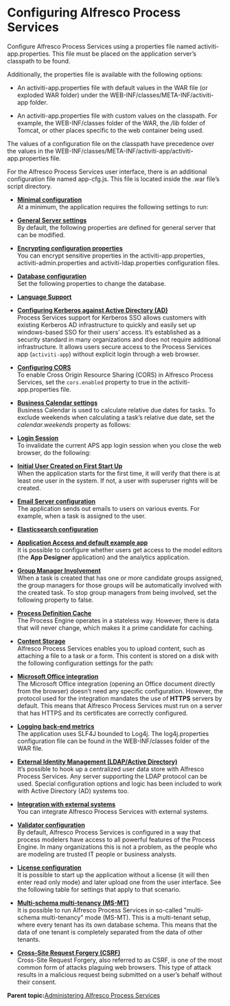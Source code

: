 # Configuring Alfresco Process Services

Configure Alfresco Process Services using a properties file named activiti-app.properties. This file must be placed on the application server’s classpath to be found.

Additionally, the properties file is available with the following options:

-   An activiti-app.properties file with default values in the WAR file \(or exploded WAR folder\) under the WEB-INF/classes/META-INF/activiti-app folder.

-   An activiti-app.properties file with custom values on the classpath. For example, the WEB-INF/classes folder of the WAR, the */lib* folder of Tomcat, or other places specific to the web container being used.


The values of a configuration file on the classpath have precedence over the values in the WEB-INF/classes/META-INF/activiti-app/activiti-app.properties file.

For the Alfresco Process Services user interface, there is an additional configuration file named app-cfg.js. This file is located inside the .war file’s script directory.

-   **[Minimal configuration](../topics/minimal_configuration.md)**  
 At a minimum, the application requires the following settings to run:
-   **[General Server settings](../topics/general_server_settings.md)**  
 By default, the following properties are defined for general server that can be modified.
-   **[Encrypting configuration properties](../tasks/ps-encryption-process-flow.md)**  
You can encrypt sensitive properties in the activiti-app.properties, activiti-admin.properties and activiti-ldap.properties configuration files.
-   **[Database configuration](../topics/databaseConfiguration.md)**  
Set the following properties to change the database.
-   **[Language Support](../topics/ps-language-support.md)**  

-   **[Configuring Kerberos against Active Directory \(AD\)](../tasks/ps-auth-kerberos-ADconfig.md)**  
Process Services support for Kerberos SSO allows customers with existing Kerberos AD infrastructure to quickly and easily set up windows-based SSO for their users’ access. It’s established as a security standard in many organizations and does not require additional infrastructure. It allows users secure access to the Process Services app \(`activiti-app`\) without explicit login through a web browser.
-   **[Configuring CORS](../topics/enabling-cors.md)**  
To enable Cross Origin Resource Sharing \(CORS\) in Alfresco Process Services, set the `cors.enabled` property to true in the activiti-app.properties file.
-   **[Business Calendar settings](../topics/business_calendar_settings.md)**  
Business Calendar is used to calculate relative due dates for tasks. To exclude weekends when calculating a task’s relative due date, set the *calendar.weekends* property as follows:
-   **[Login Session](../topics/login_session.md)**  
To invalidate the current APS app login session when you close the web browser, do the following:
-   **[Initial User Created on First Start Up](../topics/initial_user_created_on_first_start_up.md)**  
When the application starts for the first time, it will verify that there is at least one user in the system. If not, a user with superuser rights will be created.
-   **[Email Server configuration](../topics/emailServerConfiguration.md)**  
 The application sends out emails to users on various events. For example, when a task is assigned to the user.
-   **[Elasticsearch configuration](../topics/elasticsearch_configuration.md)**  

-   **[Application Access and default example app](../topics/application_access_and_default_example_app.md)**  
It is possible to configure whether users get access to the model editors \(the **App Designer** application\) and the analytics application.
-   **[Group Manager Involvement](../topics/group_manager_involvement.md)**  
When a task is created that has one or more candidate groups assigned, the group managers for those groups will be automatically involved with the created task. To stop group managers from being involved, set the following property to false.
-   **[Process Definition Cache](../topics/process_definition_cache.md)**  
The Process Engine operates in a stateless way. However, there is data that will never change, which makes it a prime candidate for caching.
-   **[Content Storage](../topics/contentStorageConfig.md)**  
Alfresco Process Services enables you to upload content, such as attaching a file to a task or a form. This content is stored on a disk with the following configuration settings for the path:
-   **[Microsoft Office integration](../topics/microsoft_office_integration.md)**  
The Microsoft Office integration \(opening an Office document directly from the browser\) doesn’t need any specific configuration. However, the protocol used for the integration mandates the use of **HTTPS** servers by default. This means that Alfresco Process Services must run on a server that has HTTPS and its certificates are correctly configured.
-   **[Logging back-end metrics](../topics/logging_backend_metrics.md)**  
The application uses SLF4J bounded to Log4j. The log4j.properties configuration file can be found in the WEB-INF/classes folder of the WAR file.
-   **[External Identity Management \(LDAP/Active Directory\)](../topics/externalIdentityManagement.md)**  
It’s possible to hook up a centralized user data store with Alfresco Process Services. Any server supporting the LDAP protocol can be used. Special configuration options and logic has been included to work with Active Directory \(AD\) systems too.
-   **[Integration with external systems](../topics/integration_with_external_systems.md)**  
You can integrate Alfresco Process Services with external systems.
-   **[Validator configuration](../topics/validator_configuration.md)**  
By default, Alfresco Process Services is configured in a way that process modelers have access to all powerful features of the Process Engine. In many organizations this is not a problem, as the people who are modeling are trusted IT people or business analysts.
-   **[License configuration](../topics/license_configuration.md)**  
It is possible to start up the application without a license \(it will then enter read only mode\) and later upload one from the user interface. See the following table for settings that apply to that scenario.
-   **[Multi-schema multi-tenancy \(MS-MT\)](../topics/multi_schema_multi_tenancy_ms_mt.md)**  
It is possible to run Alfresco Process Services in so-called "multi-schema multi-tenancy" mode \(MS-MT\). This is a multi-tenant setup, where every tenant has its own database schema. This means that the data of one tenant is completely separated from the data of other tenants.
-   **[Cross-Site Request Forgery \(CSRF\)](../topics/cross_site_request_forgery.md)**  
Cross-Site Request Forgery, also referred to as CSRF, is one of the most common form of attacks plaguing web browsers. This type of attack results in a malicious request being submitted on a user’s behalf without their consent.

**Parent topic:**[Administering Alfresco Process Services](../topics/adminGuide.md)

